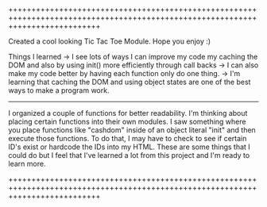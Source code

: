 ++++++++++++++++++++++++++++++++++++++++++++++++++++++++++++++++++++++++++++++++++++++++++++++++++++++++++++++++++++++++++++++++

Created a cool looking Tic Tac Toe Module. Hope you enjoy :)

Things I learned
-> I see lots of ways I can improve my code my caching the DOM and also by using init() more efficiently through call backs
-> I can also make my code better by having each function only do one thing.
-> I'm learning that caching the DOM and using object states are one of the best ways to make a program work.

-----------------------------------------------------------------------------------------------------------------------------

I organized a couple of functions for better readability. I'm thinking about placing certain functions into their own modules.
I saw something where you place functions like "cashdom" inside of an object literal "init" and then execute those functions.
To do that, I may have to check to see if certain ID's exist or hardcode the IDs into my HTML. These are some things that I
could do but I feel that I've learned a lot from this project and I'm ready to learn more.

++++++++++++++++++++++++++++++++++++++++++++++++++++++++++++++++++++++++++++++++++++++++++++++++++++++++++++++++++++++++++++++++